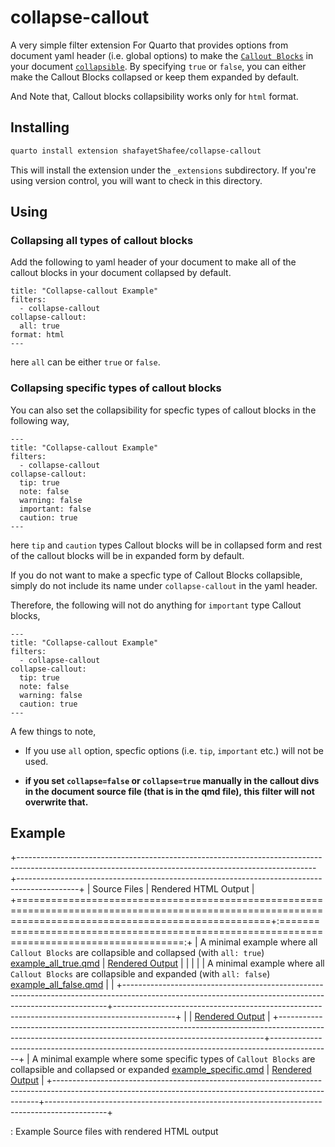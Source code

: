 # collapse-callout

A very simple filter extension For Quarto that provides options from document yaml header (i.e. global options) to make the [`Callout Blocks`](https://quarto.org/docs/authoring/callouts.html) in your document [`collapsible`](https://quarto.org/docs/authoring/callouts.html#collapse). By specifying `true` or `false`, you can either make the Callout Blocks collapsed or keep them expanded by default.

And Note that, Callout blocks collapsibility works only for `html` format.

## Installing

``` bash
quarto install extension shafayetShafee/collapse-callout
```

This will install the extension under the `_extensions` subdirectory. If you're using version control, you will want to check in this directory.

## Using

### Collapsing all types of callout blocks

Add the following to yaml header of your document to make all of the callout blocks in your document collapsed by default.

    title: "Collapse-callout Example"
    filters:
      - collapse-callout
    collapse-callout:
      all: true
    format: html
    ---

here `all` can be either `true` or `false`.

### Collapsing specific types of callout blocks

You can also set the collapsibility for specfic types of callout blocks in the following way,

    ---
    title: "Collapse-callout Example"
    filters:
      - collapse-callout
    collapse-callout:
      tip: true
      note: false
      warning: false
      important: false
      caution: true
    ---

here `tip` and `caution` types Callout blocks will be in collapsed form and rest of the callout blocks will be in expanded form by default.

If you do not want to make a specfic type of Callout Blocks collapsible, simply do not include its name under `collapse-callout` in the yaml header.

Therefore, the following will not do anything for `important` type Callout blocks,

    ---
    title: "Collapse-callout Example"
    filters:
      - collapse-callout
    collapse-callout:
      tip: true
      note: false
      warning: false
      caution: true
    ---

A few things to note,

-   If you use `all` option, specfic options (i.e. `tip`, `important` etc.) will not be used.

-   **if you set `collapse=false` or `collapse=true` manually in the callout divs in the document source file (that is in the qmd file), this filter will not overwrite that.**

## Example

+--------------------------------------------------------------------------------------------------------------------------------------------------------+---------------------------------------------------------------------------------------------+
| Source Files                                                                                                                                           | Rendered HTML Output                                                                        |
+========================================================================================================================================================+:===========================================================================================:+
| A minimal example where all `Callout Blocks` are collapsible and collapsed (with `all: true`) [example_all_true.qmd](example_all_true.qmd)             | [Rendered Output](https://shafayetshafee.github.io/collapse-callout/example_all_true.html)  |
|                                                                                                                                                        |                                                                                             |
| A minimal example where all `Callout Blocks` are collapsible and expanded (with `all: false`) [example_all_false.qmd](example_all_false.qmd)           |                                                                                             |
+--------------------------------------------------------------------------------------------------------------------------------------------------------+---------------------------------------------------------------------------------------------+
|                                                                                                                                                        | [Rendered Output](https://shafayetshafee.github.io/collapse-callout/example_all_false.html) |
+--------------------------------------------------------------------------------------------------------------------------------------------------------+---------------------------------------------------------------------------------------------+
| A minimal example where some specific types of `Callout Blocks` are collapsible and collapsed or expanded [example_specific.qmd](example_specific.qmd) | [Rendered Output](https://shafayetshafee.github.io/collapse-callout/example_specific.html)  |
+--------------------------------------------------------------------------------------------------------------------------------------------------------+---------------------------------------------------------------------------------------------+

: Example Source files with rendered HTML output

